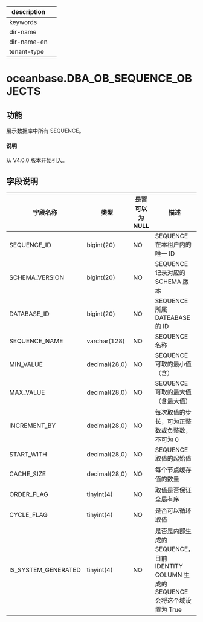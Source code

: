 |description||
|---|---|
|keywords||
|dir-name||
|dir-name-en||
|tenant-type||

# oceanbase.DBA_OB_SEQUENCE_OBJECTS

## 功能

展示数据库中所有 SEQUENCE。

<main id="notice" type='explain'>
  <h4>说明</h4>
  <p>从 V4.0.0 版本开始引入。</p>
</main>

## 字段说明

|        字段名称         |      类型       | 是否可以为 NULL |                               描述                                |
|---------------------|---------------|------------|-----------------------------------------------------------------|
| SEQUENCE_ID         | bigint(20)    | NO         | SEQUENCE 在本租户内的唯一 ID                                            |
| SCHEMA_VERSION      | bigint(20)    | NO         | SEQUENCE 记录对应的 SCHEMA 版本                                        |
| DATABASE_ID         | bigint(20)    | NO         | SEQUENCE 所属 DATEABASE 的 ID                                      |
| SEQUENCE_NAME       | varchar(128)  | NO         | SEQUENCE 名称                                                     |
| MIN_VALUE           | decimal(28,0) | NO         | SEQUENCE 可取的最小值（含）                                              |
| MAX_VALUE           | decimal(28,0) | NO         | SEQUENCE 可取的最大值（含最大值）                                           |
| INCREMENT_BY        | decimal(28,0) | NO         | 每次取值的步长，可为正整数或负整数，不可为 0                                         |
| START_WITH          | decimal(28,0) | NO         | SEQUENCE 取值的起始值                                                 |
| CACHE_SIZE          | decimal(28,0) | NO         | 每个节点缓存值的数量                                                      |
| ORDER_FLAG          | tinyint(4)    | NO         | 取值是否保证全局有序                                                      |
| CYCLE_FLAG          | tinyint(4)    | NO         | 是否可以循环取值                                                        |
| IS_SYSTEM_GENERATED | tinyint(4)    | NO         | 是否是内部生成的 SEQUENCE，目前 IDENTITY COLUMN 生成的 SEQUENCE 会将这个域设置为 True |
